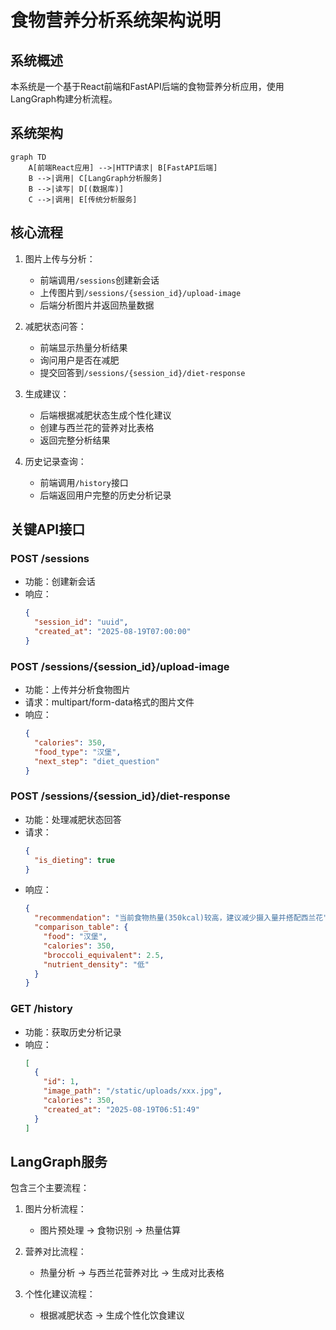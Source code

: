 # 食物营养分析系统架构说明

## 系统概述
本系统是一个基于React前端和FastAPI后端的食物营养分析应用，使用LangGraph构建分析流程。

## 系统架构
```mermaid
graph TD
    A[前端React应用] -->|HTTP请求| B[FastAPI后端]
    B -->|调用| C[LangGraph分析服务]
    B -->|读写| D[(数据库)]
    C -->|调用| E[传统分析服务]
```

## 核心流程
1. 图片上传与分析：
   - 前端调用`/sessions`创建新会话
   - 上传图片到`/sessions/{session_id}/upload-image`
   - 后端分析图片并返回热量数据

2. 减肥状态问答：
   - 前端显示热量分析结果
   - 询问用户是否在减肥
   - 提交回答到`/sessions/{session_id}/diet-response`

3. 生成建议：
   - 后端根据减肥状态生成个性化建议
   - 创建与西兰花的营养对比表格
   - 返回完整分析结果

4. 历史记录查询：
   - 前端调用`/history`接口
   - 后端返回用户完整的历史分析记录

## 关键API接口
### POST /sessions
- 功能：创建新会话
- 响应：
  ```json
  {
    "session_id": "uuid",
    "created_at": "2025-08-19T07:00:00"
  }
  ```

### POST /sessions/{session_id}/upload-image
- 功能：上传并分析食物图片
- 请求：multipart/form-data格式的图片文件
- 响应：
  ```json
  {
    "calories": 350,
    "food_type": "汉堡",
    "next_step": "diet_question"
  }
  ```

### POST /sessions/{session_id}/diet-response
- 功能：处理减肥状态回答
- 请求：
  ```json
  {
    "is_dieting": true
  }
  ```
- 响应：
  ```json
  {
    "recommendation": "当前食物热量(350kcal)较高，建议减少摄入量并搭配西兰花",
    "comparison_table": {
      "food": "汉堡",
      "calories": 350,
      "broccoli_equivalent": 2.5,
      "nutrient_density": "低"
    }
  }
  ```

### GET /history
- 功能：获取历史分析记录
- 响应：
  ```json
  [
    {
      "id": 1,
      "image_path": "/static/uploads/xxx.jpg",
      "calories": 350,
      "created_at": "2025-08-19T06:51:49"
    }
  ]
  ```

## LangGraph服务
包含三个主要流程：
1. 图片分析流程：
   - 图片预处理 → 食物识别 → 热量估算

2. 营养对比流程：
   - 热量分析 → 与西兰花营养对比 → 生成对比表格

3. 个性化建议流程：
   - 根据减肥状态 → 生成个性化饮食建议